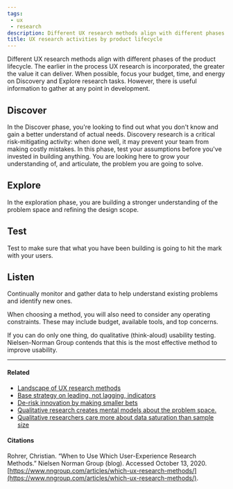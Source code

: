 ```yaml
---
tags: 
 - ux
 - research
description: Different UX research methods align with different phases of the product lifecycle. The earlier in the process UX research is incorporated, the greater the value it can deliver. When possible, focus your budget, time, and energy on Discovery and Explore research tasks. However, there is useful information to gather at any point in development.
title: UX research activities by product lifecycle
---
```


Different UX research methods align with different phases of the product lifecycle. The earlier in the process UX research is incorporated, the greater the value it can deliver. When possible, focus your budget, time, and energy on Discovery and Explore research tasks. However, there is useful information to gather at any point in development.

## Discover

In the Discover phase, you're looking to find out what you don't know and gain a better understand of actual needs. Discovery research is a critical risk-mitigating activity: when done well, it may prevent your team from making costly mistakes. In this phase, test your assumptions before you've invested in building anything. You are looking here to grow your understanding of, and articulate, the problem you are going to solve.

## Explore

In the exploration phase, you are building a stronger understanding of the problem space and refining the design scope.

## Test

Test to make sure that what you have been building is going to hit the mark with your users.

## Listen

Continually monitor and gather data to help understand existing problems and identify new ones.

When choosing a method, you will also need to consider any operating constraints. These may include budget, available tools, and top concerns.

If you can do only one thing, do qualitative (think-aloud) usability testing. Nielsen-Norman Group contends that this is the most effective method to improve usability.

---

#### Related

-   [Landscape of UX research methods](./Landscape+of+UX+research+methods)
-   [Base strategy on leading, not lagging, indicators](https://publish.obsidian.md/mobydiction/notes/Base+strategy+on+leading%2C+not+lagging%2C+indicators)
-   [De-risk innovation by making smaller bets](https://publish.obsidian.md/mobydiction/notes/De-risk+innovation+by+making+smaller+bets)
-   [Qualitative research creates mental models about the problem space.](https://publish.obsidian.md/mobydiction/notes/Qualitative+research+creates+mental+models+about+the+problem+space.)
-   [Qualitative researchers care more about data saturation than sample size](https://publish.obsidian.md/mobydiction/notes/Qualitative+researchers+care+more+about+data+saturation+than+sample+size)

#### Citations

Rohrer, Christian. “When to Use Which User-Experience Research Methods.” Nielsen Norman Group (blog). Accessed October 13, 2020. [https://www.nngroup.com/articles/which-ux-research-methods/](https://www.nngroup.com/articles/which-ux-research-methods/).
